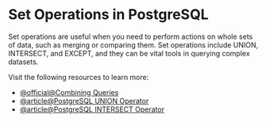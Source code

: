 # Set Operations in PostgreSQL

Set operations are useful when you need to perform actions on whole sets of data, such as merging or comparing them. Set operations include UNION, INTERSECT, and EXCEPT, and they can be vital tools in querying complex datasets.

Visit the following resources to learn more:

- [@official@Combining Queries](https://www.postgresql.org/docs/current/queries-union.html)
- [@article@PostgreSQL UNION Operator](https://www.postgresqltutorial.com/postgresql-tutorial/postgresql-union/)
- [@article@PostgreSQL INTERSECT Operator](https://www.postgresqltutorial.com/postgresql-tutorial/postgresql-intersect/)